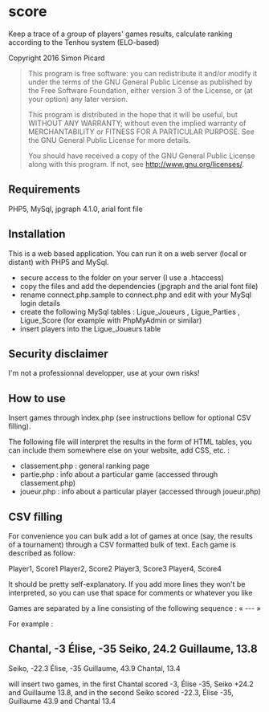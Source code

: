 # score
Keep a trace of a group of players' games results, calculate ranking according to the Tenhou system (ELO-based)

Copyright 2016 Simon Picard

> This program is free software: you can redistribute it and/or modify
> it under the terms of the GNU General Public License as published by
> the Free Software Foundation, either version 3 of the License, or
> (at your option) any later version.
>
> This program is distributed in the hope that it will be useful,
> but WITHOUT ANY WARRANTY; without even the implied warranty of
> MERCHANTABILITY or FITNESS FOR A PARTICULAR PURPOSE.  See the
> GNU General Public License for more details.
>
> You should have received a copy of the GNU General Public License
> along with this program.  If not, see <http://www.gnu.org/licenses/>.


## Requirements

PHP5, MySql, jpgraph 4.1.0, arial font file

## Installation

This is a web based application. You can run it on a web server (local or distant) with PHP5 and MySql.

* secure access to the folder on your server (I use a .htaccess)
* copy the files and add the dependencies (jpgraph and the arial font file)
* rename connect.php.sample to connect.php and edit with your MySql login details
* create the following MySql tables : Ligue_Joueurs , Ligue_Parties , Ligue_Score (for example with PhpMyAdmin or similar)
* insert players into the Ligue_Joueurs table

## Security disclaimer

I'm not a professionnal developper, use at your own risks!

## How to use

Insert games through index.php (see instructions bellow for optional CSV filling).

The following file will interpret the results in the form of HTML tables, you can include them somewhere else on your website, add CSS, etc. :
* classement.php : general ranking page
* partie.php : info about a particular game (accessed through classement.php)
* joueur.php : info about a particular player (accessed through joueur.php)

## CSV filling

For convenience you can bulk add a lot of games at once (say, the results of a tournament) through a CSV formatted bulk of text. Each game is described as follow:

Player1, Score1
Player2, Score2
Player3, Score3
Player4, Score4

It should be pretty self-explanatory. If you add more lines they won't be interpreted, so you can use that space for comments or whatever you like

Games are separated by a line consisting of the following sequence : « --- »

For example :

Chantal, -3
Élise, -35
Seiko, 24.2
Guillaume, 13.8
---
Seiko, -22.3
Élise, -35
Guillaume, 43.9
Chantal, 13.4

will insert two games, in the first Chantal scored -3, Élise -35, Seiko +24.2 and Guillaume 13.8, and in the second Seiko scored -22.3, Élise -35, Guillaume 43.9 and Chantal 13.4
